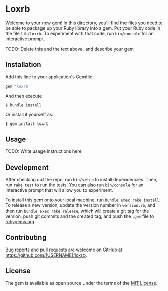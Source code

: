 # Loxrb

Welcome to your new gem! In this directory, you'll find the files you need to be able to package up your Ruby library into a gem. Put your Ruby code in the file `lib/loxrb`. To experiment with that code, run `bin/console` for an interactive prompt.

TODO: Delete this and the text above, and describe your gem

## Installation

Add this line to your application's Gemfile:

```ruby
gem 'loxrb'
```

And then execute:

    $ bundle install

Or install it yourself as:

    $ gem install loxrb

## Usage

TODO: Write usage instructions here

## Development

After checking out the repo, run `bin/setup` to install dependencies. Then, run `rake test` to run the tests. You can also run `bin/console` for an interactive prompt that will allow you to experiment.

To install this gem onto your local machine, run `bundle exec rake install`. To release a new version, update the version number in `version.rb`, and then run `bundle exec rake release`, which will create a git tag for the version, push git commits and the created tag, and push the `.gem` file to [rubygems.org](https://rubygems.org).

## Contributing

Bug reports and pull requests are welcome on GitHub at https://github.com/[USERNAME]/loxrb.

## License

The gem is available as open source under the terms of the [MIT License](https://opensource.org/licenses/MIT).
